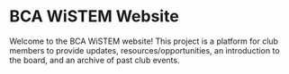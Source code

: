 # BCA WiSTEM Website

Welcome to the BCA WiSTEM website! This project is a platform for club members to provide updates, resources/opportunities, an introduction to the board, and an archive of past club events.
